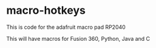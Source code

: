 # macro-hotkeys

This is code for the adafruit macro pad RP2040

This will have macros for Fusion 360, Python, Java and C
